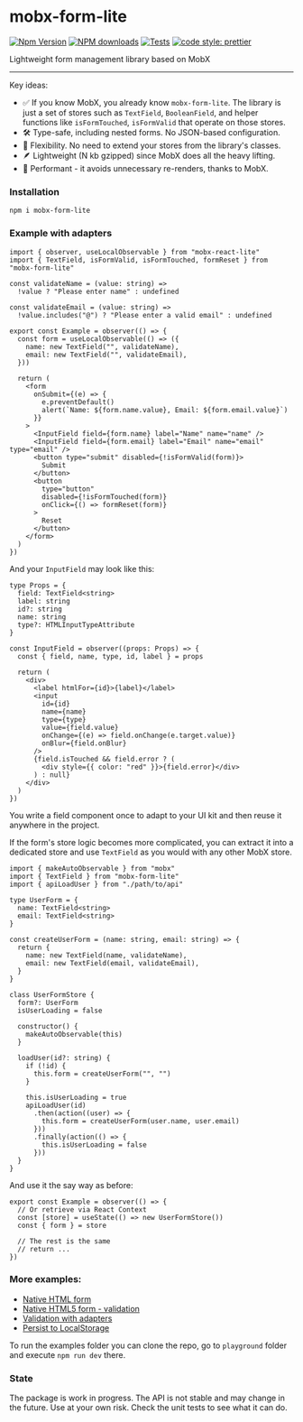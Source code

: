 # mobx-form-lite

[![Npm Version](https://badge.fury.io/js/mobx-form-lite.svg)](https://badge.fury.io/js/mobx-log)
[![NPM downloads](http://img.shields.io/npm/dm/mobx-log.svg)](https://www.npmjs.com/package/mobx-form-lite)
[![Tests](https://github.com/kubk/mobx-form-lite/actions/workflows/node.js.yml/badge.svg?branch=main)](https://github.com/kubk/mobx-log/actions/workflows/main.yml)
[![code style: prettier](https://img.shields.io/badge/code_style-prettier-ff69b4.svg)](https://github.com/prettier/prettier)

Lightweight form management library based on MobX

---
Key ideas:

- ✅ If you know MobX, you already know `mobx-form-lite`. The library is just a set of stores such as `TextField`, `BooleanField`, and helper functions like `isFormTouched`, `isFormValid` that operate on those stores.
- 🛠️ Type-safe, including nested forms. No JSON-based configuration.
- 🔄 Flexibility. No need to extend your stores from the library's classes.
- 🪶 Lightweight (N kb gzipped) since MobX does all the heavy lifting.
- 🚀 Performant - it avoids unnecessary re-renders, thanks to MobX.

### Installation

```
npm i mobx-form-lite
```

### Example with adapters

```tsx
import { observer, useLocalObservable } from "mobx-react-lite"
import { TextField, isFormValid, isFormTouched, formReset } from "mobx-form-lite"

const validateName = (value: string) =>
  !value ? "Please enter name" : undefined

const validateEmail = (value: string) =>
  !value.includes("@") ? "Please enter a valid email" : undefined

export const Example = observer(() => {
  const form = useLocalObservable(() => ({
    name: new TextField("", validateName),
    email: new TextField("", validateEmail),
  }))

  return (
    <form
      onSubmit={(e) => {
        e.preventDefault()
        alert(`Name: ${form.name.value}, Email: ${form.email.value}`)
      }}
    >
      <InputField field={form.name} label="Name" name="name" />
      <InputField field={form.email} label="Email" name="email" type="email" />
      <button type="submit" disabled={!isFormValid(form)}>
        Submit
      </button>
      <button
        type="button"
        disabled={!isFormTouched(form)}
        onClick={() => formReset(form)}
      >
        Reset
      </button>
    </form>
  )
})
```

And your `InputField` may look like this:

```tsx
type Props = {
  field: TextField<string>
  label: string
  id?: string
  name: string
  type?: HTMLInputTypeAttribute
}

const InputField = observer((props: Props) => {
  const { field, name, type, id, label } = props

  return (
    <div>
      <label htmlFor={id}>{label}</label>
      <input
        id={id}
        name={name}
        type={type}
        value={field.value}
        onChange={(e) => field.onChange(e.target.value)}
        onBlur={field.onBlur}
      />
      {field.isTouched && field.error ? (
        <div style={{ color: "red" }}>{field.error}</div>
      ) : null}
    </div>
  )
})
```

You write a field component once to adapt to your UI kit and then reuse it anywhere in the project.

If the form's store logic becomes more complicated, you can extract it into a dedicated store and use `TextField` as you would with any other MobX store.

```tsx
import { makeAutoObservable } from "mobx"
import { TextField } from "mobx-form-lite"
import { apiLoadUser } from "./path/to/api"

type UserForm = {
  name: TextField<string>
  email: TextField<string>
}

const createUserForm = (name: string, email: string) => {
  return {
    name: new TextField(name, validateName),
    email: new TextField(email, validateEmail),
  }
}

class UserFormStore {
  form?: UserForm
  isUserLoading = false

  constructor() {
    makeAutoObservable(this)
  }

  loadUser(id?: string) {
    if (!id) {
      this.form = createUserForm("", "")
    }

    this.isUserLoading = true
    apiLoadUser(id)
      .then(action((user) => {
        this.form = createUserForm(user.name, user.email)
      }))
      .finally(action(() => {
        this.isUserLoading = false
      }))
  }
}
```

And use it the say way as before:

```tsx
export const Example = observer(() => {
  // Or retrieve via React Context
  const [store] = useState(() => new UserFormStore())
  const { form } = store

  // The rest is the same
  // return ...
})

```

### More examples:

- [Native HTML form](./playground/src/examples/native-html-form.tsx)
- [Native HTML5 form - validation](./playground/src/examples/native-html-form-validation.tsx)
- [Validation with adapters](./playground/src/examples/native-html-form-validation-adapters.tsx)
- [Persist to LocalStorage](./playground/src/examples/native-html-form-adapters-persist.tsx)

To run the examples folder you can clone the repo, go to `playground` folder and execute `npm run dev` there.

### State

The package is work in progress. The API is not stable and may change in the future. Use at your own risk. Check the unit tests to see what it can do.
